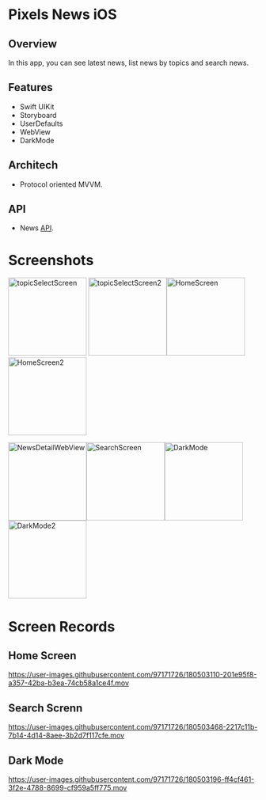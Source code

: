 # Pixels News iOS

## Overview

In this app, you can see latest news, list news by topics and search news.

## Features

- Swift UIKit
- Storyboard
- UserDefaults
- WebView
- DarkMode

## Architech

- Protocol oriented MVVM.

## API

- News [API](https://newsapi.org/).

# Screenshots

<img width="158" alt="topicSelectScreen" src="https://user-images.githubusercontent.com/97171726/180467938-796c4552-b539-4cf6-a0ed-440a2e274f4f.png"> <img width="158" alt="topicSelectScreen2" src="https://user-images.githubusercontent.com/97171726/180468355-ca6deacc-d647-46be-ac1e-09db1c555d33.png"><img width="158" alt="HomeScreen" src="https://user-images.githubusercontent.com/97171726/180468362-0adafd60-6d90-4f08-b99b-b15747c68a0a.png"><img width="158" alt="HomeScreen2" src="https://user-images.githubusercontent.com/97171726/180468709-d27aaeb3-7a72-4de0-98fa-1b65470d552b.png"> 

<img width="158" alt="NewsDetailWebView" src="https://user-images.githubusercontent.com/97171726/180485015-1bc77bb9-747c-45ae-b5d8-9b4e3281764b.png"><img width="158" alt="SearchScreen" src="https://user-images.githubusercontent.com/97171726/180469034-bc122b61-43ad-4c45-9ab5-d6a10bcf5868.png"><img width="158" alt="DarkMode" src="https://user-images.githubusercontent.com/97171726/180471580-d569be17-03bb-45aa-a658-31cb57214e30.png"><img width="158" alt="DarkMode2" src="https://user-images.githubusercontent.com/97171726/180471615-2c43da5d-2de5-4292-a86c-b309c0ad89b1.png">

# Screen Records
## Home Screen
https://user-images.githubusercontent.com/97171726/180503110-201e95f8-a357-42ba-b3ea-74cb58a1ce4f.mov
## Search Screnn
https://user-images.githubusercontent.com/97171726/180503468-2217c11b-7b14-4d14-8aee-3b2d7f117cfe.mov
## Dark Mode
https://user-images.githubusercontent.com/97171726/180503196-ff4cf461-3f2e-4788-8699-cf959a5ff775.mov

